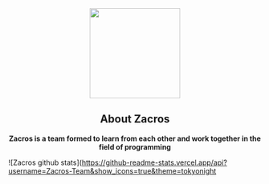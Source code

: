 <div align="center">
<img src="https://github.com/zacros-team.png" weight="180px" height="180px">
<h2>About Zacros</h2>
<b>Zacros is a team formed to learn from each other and work together in the field of programming</b>
</div>

![Zacros github stats](https://github-readme-stats.vercel.app/api?username=Zacros-Team&show_icons=true&theme=tokyonight
